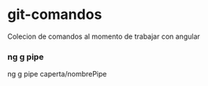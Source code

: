# git-comandos
Colecion de comandos al momento de trabajar con angular
### ng g pipe
ng g pipe caperta/nombrePipe
